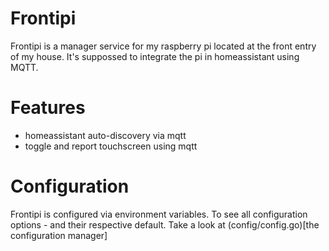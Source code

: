 # Frontipi

Frontipi is a manager service for my raspberry pi located at the front entry of my house.
It's suppossed to integrate the pi in homeassistant using MQTT.

# Features

- homeassistant auto-discovery via mqtt
- toggle  and report touchscreen using mqtt

# Configuration

Frontipi is configured via environment variables. To see all configuration options - and their respective default. Take a look at (config/config.go)[the configuration manager]